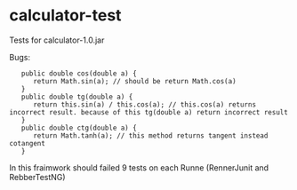 # calculator-test
Tests for calculator-1.0.jar

Bugs: 
~~~
   public double cos(double a) { 
      return Math.sin(a); // should be return Math.cos(a) 
   } 
   public double tg(double a) { 
      return this.sin(a) / this.cos(a); // this.cos(a) returns incorrect result. because of this tg(double a) return incorrect result 
   } 
   public double ctg(double a) { 
      return Math.tanh(a); // this method returns tangent instead cotangent 
   }
~~~
In this fraimwork should failed 9 tests on each Runne (RennerJunit and RebberTestNG)

